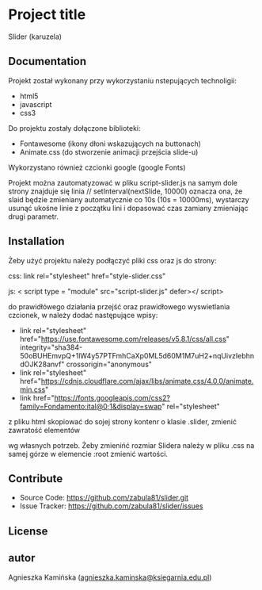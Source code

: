 # Project title
Slider (karuzela)
## Documentation
Projekt został wykonany przy wykorzystaniu nstepujących technoligii:
* html5
* javascript
* css3

Do projektu zostały dołączone biblioteki:
* Fontawesome (ikony dłoni wskazujących na buttonach)
* Animate.css (do stworzenie animacji przejścia slide-u)

Wykorzystano również czcionki google (google Fonts)

Projekt można zautomatyzować w pliku script-slider.js na samym dole strony znajduje się linia
// setInterval(nextSlide, 10000) 
oznacza ona, że slaid będzie zmieniany automatycznie co 10s (10s = 10000ms), wystarczy usunąć ukośne linie z początku lini i dopasować czas zamiany zmieniając drugi parametr.

## Installation
Żeby użyć projektu należy podłączyć pliki css oraz js do strony:

css: link rel="stylesheet" href="style-slider.css"

js:  < script type = "module" src="script-slider.js" defer></ script>

do prawidłówego działania przejść oraz prawidłowego wyswietlania czcionek, w <head> należy dodać następujące wpisy:
* link rel="stylesheet" href="https://use.fontawesome.com/releases/v5.8.1/css/all.css" integrity="sha384-50oBUHEmvpQ+1lW4y57PTFmhCaXp0ML5d60M1M7uH2+nqUivzIebhndOJK28anvf" crossorigin="anonymous"
* link rel="stylesheet" href="https://cdnjs.cloudflare.com/ajax/libs/animate.css/4.0.0/animate.min.css"
* link href="https://fonts.googleapis.com/css2?family=Fondamento:ital@0;1&display=swap" rel="stylesheet"

z pliku html skopiować do sojej strony kontenr o klasie .slider, zmienić zawratość elementów <article> wg własnych potrzeb.
Żeby zmienińć rozmiar Slidera należy w pliku .css na samej górze w elemencie :root zmienić wartości.

## Contribute
* Source Code: https://github.com/zabula81/slider.git
* Issue Tracker: https://github.com/zabula81/slider/issues

# License

## autor
Agnieszka Kamińska (agnieszka.kaminska@ksiegarnia.edu.pl)

